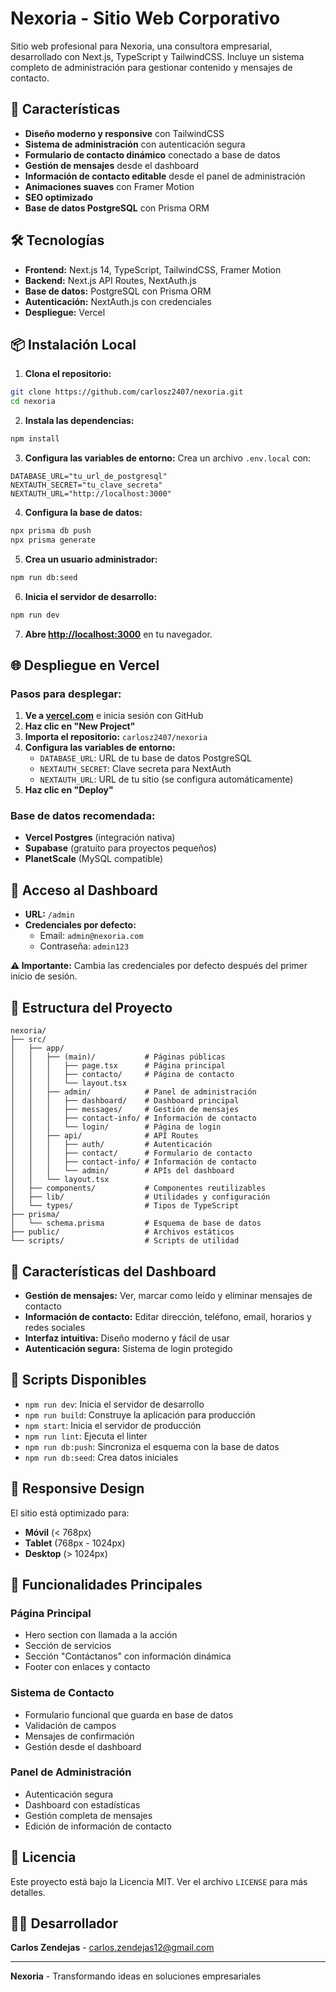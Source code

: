 # Nexoria - Sitio Web Corporativo

Sitio web profesional para Nexoria, una consultora empresarial, desarrollado con Next.js, TypeScript y TailwindCSS. Incluye un sistema completo de administración para gestionar contenido y mensajes de contacto.

## 🚀 Características

- **Diseño moderno y responsive** con TailwindCSS
- **Sistema de administración** con autenticación segura
- **Formulario de contacto dinámico** conectado a base de datos
- **Gestión de mensajes** desde el dashboard
- **Información de contacto editable** desde el panel de administración
- **Animaciones suaves** con Framer Motion
- **SEO optimizado**
- **Base de datos PostgreSQL** con Prisma ORM

## 🛠️ Tecnologías

- **Frontend:** Next.js 14, TypeScript, TailwindCSS, Framer Motion
- **Backend:** Next.js API Routes, NextAuth.js
- **Base de datos:** PostgreSQL con Prisma ORM
- **Autenticación:** NextAuth.js con credenciales
- **Despliegue:** Vercel

## 📦 Instalación Local

1. **Clona el repositorio:**
```bash
git clone https://github.com/carlosz2407/nexoria.git
cd nexoria
```

2. **Instala las dependencias:**
```bash
npm install
```

3. **Configura las variables de entorno:**
Crea un archivo `.env.local` con:
```env
DATABASE_URL="tu_url_de_postgresql"
NEXTAUTH_SECRET="tu_clave_secreta"
NEXTAUTH_URL="http://localhost:3000"
```

4. **Configura la base de datos:**
```bash
npx prisma db push
npx prisma generate
```

5. **Crea un usuario administrador:**
```bash
npm run db:seed
```

6. **Inicia el servidor de desarrollo:**
```bash
npm run dev
```

7. **Abre [http://localhost:3000](http://localhost:3000)** en tu navegador.

## 🌐 Despliegue en Vercel

### Pasos para desplegar:

1. **Ve a [vercel.com](https://vercel.com)** e inicia sesión con GitHub
2. **Haz clic en "New Project"**
3. **Importa el repositorio:** `carlosz2407/nexoria`
4. **Configura las variables de entorno:**
   - `DATABASE_URL`: URL de tu base de datos PostgreSQL
   - `NEXTAUTH_SECRET`: Clave secreta para NextAuth
   - `NEXTAUTH_URL`: URL de tu sitio (se configura automáticamente)
5. **Haz clic en "Deploy"**

### Base de datos recomendada:
- **Vercel Postgres** (integración nativa)
- **Supabase** (gratuito para proyectos pequeños)
- **PlanetScale** (MySQL compatible)

## 🔐 Acceso al Dashboard

- **URL:** `/admin`
- **Credenciales por defecto:**
  - Email: `admin@nexoria.com`
  - Contraseña: `admin123`

**⚠️ Importante:** Cambia las credenciales por defecto después del primer inicio de sesión.

## 📄 Estructura del Proyecto

```
nexoria/
├── src/
│   ├── app/
│   │   ├── (main)/           # Páginas públicas
│   │   │   ├── page.tsx      # Página principal
│   │   │   ├── contacto/     # Página de contacto
│   │   │   └── layout.tsx
│   │   ├── admin/            # Panel de administración
│   │   │   ├── dashboard/    # Dashboard principal
│   │   │   ├── messages/     # Gestión de mensajes
│   │   │   ├── contact-info/ # Información de contacto
│   │   │   └── login/        # Página de login
│   │   ├── api/              # API Routes
│   │   │   ├── auth/         # Autenticación
│   │   │   ├── contact/      # Formulario de contacto
│   │   │   ├── contact-info/ # Información de contacto
│   │   │   └── admin/        # APIs del dashboard
│   │   └── layout.tsx
│   ├── components/           # Componentes reutilizables
│   ├── lib/                  # Utilidades y configuración
│   └── types/                # Tipos de TypeScript
├── prisma/
│   └── schema.prisma         # Esquema de base de datos
├── public/                   # Archivos estáticos
└── scripts/                  # Scripts de utilidad
```

## 🎨 Características del Dashboard

- **Gestión de mensajes:** Ver, marcar como leído y eliminar mensajes de contacto
- **Información de contacto:** Editar dirección, teléfono, email, horarios y redes sociales
- **Interfaz intuitiva:** Diseño moderno y fácil de usar
- **Autenticación segura:** Sistema de login protegido

## 🔧 Scripts Disponibles

- `npm run dev`: Inicia el servidor de desarrollo
- `npm run build`: Construye la aplicación para producción
- `npm start`: Inicia el servidor de producción
- `npm run lint`: Ejecuta el linter
- `npm run db:push`: Sincroniza el esquema con la base de datos
- `npm run db:seed`: Crea datos iniciales

## 📱 Responsive Design

El sitio está optimizado para:
- **Móvil** (< 768px)
- **Tablet** (768px - 1024px)
- **Desktop** (> 1024px)

## 🚀 Funcionalidades Principales

### Página Principal
- Hero section con llamada a la acción
- Sección de servicios
- Sección "Contáctanos" con información dinámica
- Footer con enlaces y contacto

### Sistema de Contacto
- Formulario funcional que guarda en base de datos
- Validación de campos
- Mensajes de confirmación
- Gestión desde el dashboard

### Panel de Administración
- Autenticación segura
- Dashboard con estadísticas
- Gestión completa de mensajes
- Edición de información de contacto

## 📝 Licencia

Este proyecto está bajo la Licencia MIT. Ver el archivo `LICENSE` para más detalles.

## 👨‍💻 Desarrollador

**Carlos Zendejas** - [carlos.zendejas12@gmail.com](mailto:carlos.zendejas12@gmail.com)

---

**Nexoria** - Transformando ideas en soluciones empresariales 
